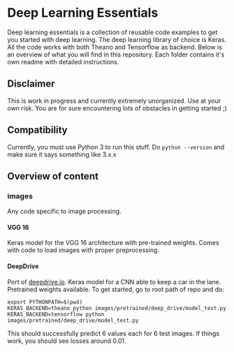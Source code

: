 # Deep Learning Essentials

Deep learning essentials is a collection of reusable code examples to get you started with deep learning.
The deep learning library of choice is Keras.
All the code works with both Theano and Tensorflow as backend.
Below is an overview of what you will find in this repository.
Each folder contains it's own readme with detailed instructions.

## Disclaimer

This is work in progress and currently extremely unorganized.
Use at your own risk.
You are for sure encountering lots of obstacles in getting started ;)

## Compatibility

Currently, you must use Python 3 to run this stuff.
Do `python --version` and make sure it says something like 3.x.x

## Overview of content

### images

Any code specific to image processing.

#### VGG 16

Keras model for the VGG 16 architecture with pre-trained weights.
Comes with code to load images with proper preprocessing.

#### DeepDrive

Port of [deepdrive.io](http://deepdrive.io/).
Keras model for a CNN able to keep a car in  the lane.
Pretrained weights available.
To get started, go to root path of repo and do:

```
export PYTHONPATH=$(pwd)
KERAS_BACKEND=theano python images/pretrained/deep_drive/model_test.py
KERAS_BACKEND=tensorflow python images/pretrained/deep_drive/model_test.py
```

This should successfully predict 6 values each for 6 test images.
If things work, you should see losses around 0.01.
